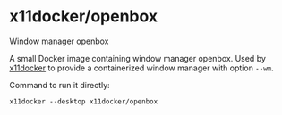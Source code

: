 # x11docker/openbox
Window manager openbox

A small Docker image containing window manager openbox. Used by [x11docker](https://github.com/mviereck/x11docker) to provide a containerized window manager with option `--wm`.

Command to run it directly:
```
x11docker --desktop x11docker/openbox
```



